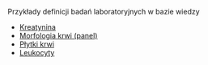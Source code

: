 Przykłady definicji badań laboratoryjnych w bazie wiedzy

* [Kreatynina](Bundle-SsidlLabProcedureDefinition-14682-9.html)
* [Morfologia krwi (panel)](Bundle-SsidlLabProcedureDefinition-58410-2.html)
* [Płytki krwi](Bundle-SsidlLabProcedureDefinition-777-3.html)
* [Leukocyty](Bundle-SsidlLabProcedureDefinition-6690-2.html)